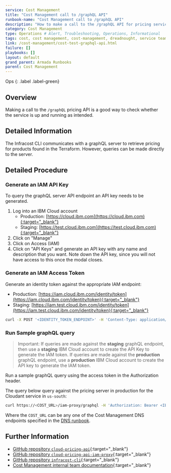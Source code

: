 ```yaml
---
service: Cost Management
title: "Cost Management call to /graphQL API"
runbook-name: "Cost Management call to /graphQL API"
description: "How to make a call to the /graphQL API for pricing services"
category: Cost Management
type: Operations # Alert, Troubleshooting, Operations, Informational
tags: cost, cost management, cost-management, dreadnought, service team, service, graphql, api, test, pricing
link: /cost-management/cost-test-graphql-api.html
failure: []
playbooks: []
layout: default
grand_parent: Armada Runbooks
parent: Cost Management
---
```


Ops
{: .label .label-green}

## Overview

Making a call to the `/graphQL` pricing API is a good way to check whether the service is up and running as intended.

## Detailed Information

The Infracost CLI communicates with a graphQL server to retrieve pricing for products found in the Terraform. However, queries can be made directly to the server.

## Detailed Procedure

### Generate an IAM API Key

To query the graphQL server API endpoint an API key needs to be generated.

1. Log into an IBM Cloud account
	* Production: [https://cloud.ibm.com](https://cloud.ibm.com){:target="_blank"}
	* Staging: [https://test.cloud.ibm.com](https://test.cloud.ibm.com){:target="_blank"}
1. Click on "Manage"
1. Click on Access (IAM)
1. Click on "API Keys" and generate an API key with any name and description that you want. Note down the API key, since you will not have access to this once the modal closes.

### Generate an IAM Access Token

Generate an identity token against the appropriate IAM endpoint:
* Production: [https://iam.cloud.ibm.com/identity/token](https://iam.cloud.ibm.com/identity/token){:target="_blank"}
* Staging: [https://iam.test.cloud.ibm.com/identity/token](https://iam.test.cloud.ibm.com/identity/token){:target="_blank"}

```sh
curl -X POST '<IDENTITY_TOKEN_ENDPOINT>' -H 'Content-Type: application/x-www-form-urlencoded' -d 'grant_type=urn:ibm:params:oauth:grant-type:apikey&apikey=<IBM_CLOUD_API_KEY>'
```

### Run Sample graphQL query

> Important: If queries are made against the **staging** graphQL endpoint, then use a **staging** IBM Cloud account to create the API Key to generate the IAM token. If queries are made against the **production** graphQL endpoint, use a **production** IBM Cloud account to create the API key to generate the IAM token.

Run a sample graphQL query using the access token in the Authorization header.

The query below query against the pricing server in production for the Cloudant service in `us-south`:

```sh
curl https://<COST_URL>/iam-proxy/graphql -H 'Authorization: Bearer <IBM_CLOUD_ACCESS_TOKEN>' -H 'x-api-key:SELF_HOSTED' -H 'Accept-Encoding: gzip, deflate, br' -H 'Content-Type: application/json' -H 'Accept: application/json' -H 'Connection:keep-alive' -H 'DNT: 1' --data-binary '{"query":"query { products(filter: {\n vendorName: \"ibm\"\n service: \"cloudantnosqldb\"\n region: \"us-south\"\n})\n {\n attributes{ \n key \n \tvalue\n }\n service\n sku\n region\n prices {\n\t\t\tunit\n USD\n effectiveDateStart\n effectiveDateEnd\n startUsageAmount\n endUsageAmount\n termLength\n }\n }\n}\n\n"}' --compressed
```

Where the `COST_URL` can be any one of the Cost Management DNS endpoints specified in the [DNS runbook]().

## Further Information

* [GitHub repository `cloud-pricing-api`](https://github.ibm.com/dataops/cloud-pricing-api){:target="_blank"}
* [GitHub repository `cloud-pricing-api-iam-proxy`](https://github.ibm.com/dataops/cloud-pricing-api-iam-proxy){:target="_blank"}
* [GitHub repository `infracost-cli`](https://github.ibm.com/dataops/infracost-cli){:target="_blank"}
* [Cost Management internal team documentation](https://github.ibm.com/dataops/cost-management-docs-internal){:target="_blank"}
